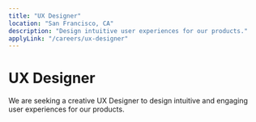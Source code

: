 ```yaml
---
title: "UX Designer"
location: "San Francisco, CA"
description: "Design intuitive user experiences for our products."
applyLink: "/careers/ux-designer"
---
```


# UX Designer

We are seeking a creative UX Designer to design intuitive and engaging user experiences for our products.
